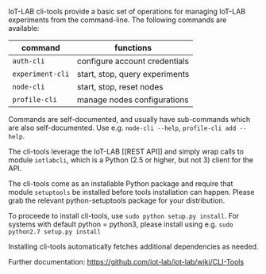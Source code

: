 
IoT-LAB cli-tools provide a basic set of operations for managing IoT-LAB
experiments from the command-line.  The following commands are available:


  command          |  functions
  ---------------  |  -------------------------------
``auth-cli``       |  configure account credentials
``experiment-cli`` |  start, stop, query experiments
``node-cli``       |  start, stop, reset nodes
``profile-cli``    |  manage nodes configurations


Commands are self-documented, and usually have sub-commands which are also
self-documented.  Use e.g. ``node-cli --help``, ``profile-cli add --help``.

The cli-tools leverage the IoT-LAB [[REST API]] and simply wrap calls to
module ``iotlabcli``, which is a Python (2.5 or higher, but not 3)
client for the API.

The cli-tools come as an installable Python package and require that
module ``setuptools`` be installed before tools installation can happen.
Please grab the relevant python-setuptools package for your distribution.

To proceede to install cli-tools, use ``sudo python setup.py install``.
For systems with default python = python3, please install using e.g.
``sudo python2.7 setup.py install``

Installing cli-tools automatically fetches additional dependencies as needed.

Further documentation: https://github.com/iot-lab/iot-lab/wiki/CLI-Tools
